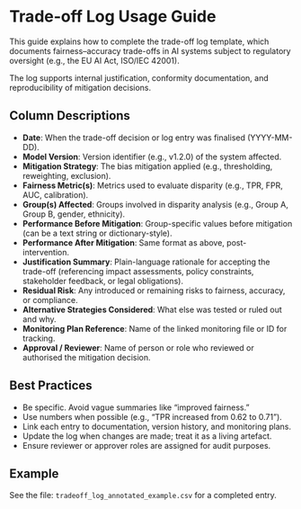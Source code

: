 
# Trade-off Log Usage Guide

This guide explains how to complete the trade-off log template, which documents fairness–accuracy trade-offs in AI systems subject to regulatory oversight (e.g., the EU AI Act, ISO/IEC 42001).

The log supports internal justification, conformity documentation, and reproducibility of mitigation decisions.

## Column Descriptions

- **Date**: When the trade-off decision or log entry was finalised (YYYY-MM-DD).
- **Model Version**: Version identifier (e.g., v1.2.0) of the system affected.
- **Mitigation Strategy**: The bias mitigation applied (e.g., thresholding, reweighting, exclusion).
- **Fairness Metric(s)**: Metrics used to evaluate disparity (e.g., TPR, FPR, AUC, calibration).
- **Group(s) Affected**: Groups involved in disparity analysis (e.g., Group A, Group B, gender, ethnicity).
- **Performance Before Mitigation**: Group-specific values before mitigation (can be a text string or dictionary-style).
- **Performance After Mitigation**: Same format as above, post-intervention.
- **Justification Summary**: Plain-language rationale for accepting the trade-off (referencing impact assessments, policy constraints, stakeholder feedback, or legal obligations).
- **Residual Risk**: Any introduced or remaining risks to fairness, accuracy, or compliance.
- **Alternative Strategies Considered**: What else was tested or ruled out and why.
- **Monitoring Plan Reference**: Name of the linked monitoring file or ID for tracking.
- **Approval / Reviewer**: Name of person or role who reviewed or authorised the mitigation decision.

## Best Practices

- Be specific. Avoid vague summaries like “improved fairness.”
- Use numbers when possible (e.g., “TPR increased from 0.62 to 0.71”).
- Link each entry to documentation, version history, and monitoring plans.
- Update the log when changes are made; treat it as a living artefact.
- Ensure reviewer or approver roles are assigned for audit purposes.

## Example

See the file: `tradeoff_log_annotated_example.csv` for a completed entry.

